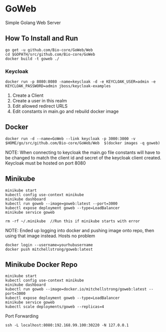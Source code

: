 # GoWeb
Simple Golang Web Server

## How To Install and Run
```
go get -u github.com/Bio-core/GoWeb/Web
cd $GOPATH/src/github.com/Bio-core/GoWeb
docker build -t goweb ./
```

### Keycloak
```
docker run -p 8080:8080 -name=keycloak -d -e KEYCLOAK_USER=admin -e KEYCLOAK_PASSWORD=admin jboss/keycloak-examples
```
1. Create a Client
2. Create a user in this realm
3. Edit allowed redirect URLS
4. Edit constants in main.go and rebuild docker image

## Docker 
```
docker run -d --name=GoWeb --link keycloak -p 3000:3000 -v $HOME/go/src/github.com/Bio-core/GoWeb/Web  $(docker images -q goweb)
```

NOTE:  When connecting to keycloak the main.go file constants will have to be changed to match the client id and secret of the keycloak client created.  Keycloak must be hosted on port 8080

## Minikube
```
minikube start
kubectl config use-context minikube
minikube dashboard
kubectl run goweb --image=goweb:latest --port=3000 
kubectl expose deployment goweb --type=LoadBalancer
minikube service goweb
```
```
rm -rf ~/.minikube  //Run this if minikube starts with error
```

NOTE:  Ended up logging into docker and pushing image onto repo, then using that image instead.  Hosts no problem
```
docker login --username=yourhubusername
docker push mitchellstrong/goweb:latest
```
## Minikube Docker Repo
```
minikube start
kubectl config use-context minikube
minikube dashboard
kubectl run goweb --image=docker.io/mitchellstrong/goweb:latest --port=3000 
kubectl expose deployment goweb --type=LoadBalancer
minikube service goweb
kubectl scale deployments/goweb --replicas=4
```
Port Forwarding
```
ssh -L localhost:8080:192.168.99.100:30220 -N 127.0.0.1
```